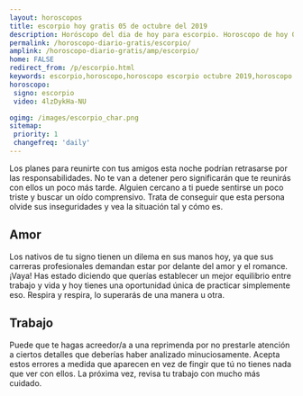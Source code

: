 ```yaml
---
layout: horoscopos
title: escorpio hoy gratis 05 de octubre del 2019 
description: Horóscopo del dia de hoy para escorpio. Horoscopo de hoy 05 de octubre del 2019. Las predicciones de amor, trabajo, vida personal gratis.
permalink: /horoscopo-diario-gratis/escorpio/
amplink: /horoscopo-diario-gratis/amp/escorpio/
home: FALSE
redirect_from: /p/escorpio.html
keywords: escorpio,horoscopo,horoscopo escorpio octubre 2019,horoscopo escorpio hoy,tarot escorpio octubre 2019,horoscopo escorpio,tarot escorpio hoy,horoscopo de hoy,horoscopo diario,tarot del amor,horoscopo de hoy escorpio,horoscopo diario del tarot, Horoscopo de hoy escorpio 05 de octubre del 2019,horóscopo del día, el horoscopo de hoy
horoscopo:
 signo: escorpio
 video: 4lzDykHa-NU

ogimg: /images/escorpio_char.png
sitemap:
 priority: 1
 changefreq: 'daily'
---
```



Los planes para reunirte con tus amigos esta noche podrían retrasarse por las responsabilidades. No te van a detener pero significarán que te reunirás con ellos un poco más tarde. Alguien cercano a ti puede sentirse un poco triste y buscar un oído comprensivo. Trata de conseguir que esta persona olvide sus inseguridades y vea la situación tal y cómo es.

## Amor

Los nativos de tu signo tienen un dilema en sus manos hoy, ya que sus carreras profesionales demandan estar por delante del amor y el romance. ¡Vaya! Has estado diciendo que querías establecer un mejor equilibrio entre trabajo y vida y hoy tienes una oportunidad única de practicar simplemente eso. Respira y respira, lo superarás de una manera u otra.

## Trabajo

Puede que te hagas acreedor/a a una reprimenda por no prestarle atención a ciertos detalles que deberías haber analizado minuciosamente. Acepta estos errores a medida que aparecen en vez de fingir que tú no tienes nada que ver con ellos. La próxima vez, revisa tu trabajo con mucho más cuidado.